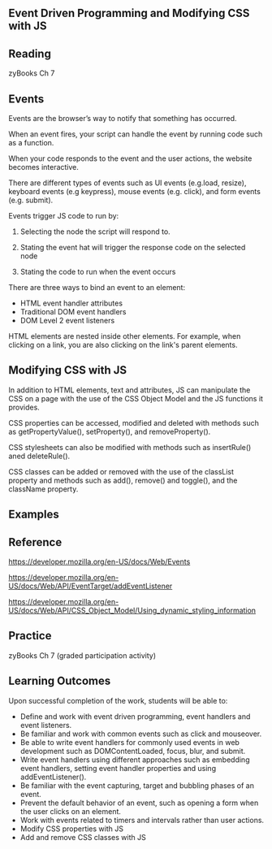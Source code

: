 ## Event Driven Programming and Modifying CSS with JS
## Reading

zyBooks Ch 7

## Events

Events are the browser’s way to notify  that something has occurred. 

When an event fires, your script can handle the event by running code such as a function.

When your code responds to the event and the user actions, the website becomes interactive.

There are different types of events such as UI events (e.g.load, resize), keyboard events (e.g keypress), mouse events (e.g. click), and form events (e.g. submit).

Events trigger JS code to run by: 

1.  Selecting the node the script will respond to.

2. Stating the event hat will trigger the response code on the selected node

3. Stating the code to run when the event occurs

There are three ways to bind an event to an element:

* HTML event handler attributes 
* Traditional DOM event handlers
* DOM Level 2 event listeners

HTML elements are nested inside other elements. For example, when clicking on a link, you are also clicking on the link's parent elements.

## Modifying CSS with JS

In addition to HTML elements, text and attributes, JS can manipulate the CSS on a page with the use of the CSS Object Model and the JS functions it provides.

CSS properties can be accessed, modified and deleted  with methods such as getPropertyValue(), setProperty(), and removeProperty().

CSS stylesheets can also be modified with methods such as insertRule() aned deleteRule().

CSS classes can be added or removed with the use of the classList property and methods such as add(), remove() and toggle(), and the className property.

## Examples


## Reference

https://developer.mozilla.org/en-US/docs/Web/Events

https://developer.mozilla.org/en-US/docs/Web/API/EventTarget/addEventListener

https://developer.mozilla.org/en-US/docs/Web/API/CSS_Object_Model/Using_dynamic_styling_information


## Practice
 
zyBooks Ch 7 (graded participation activity)

## Learning Outcomes
Upon successful completion of the work, students will be able to: 

* Define and work with event driven programming, event handlers and event listeners.
* Be familiar and work with common events such as click and mouseover.
* Be able to write event handlers for commonly used events in web development such as DOMContentLoaded, focus, blur, and submit.
* Write event handlers using different approaches such as embedding event handlers, setting event handler properties and using addEventListener().
* Be familiar with the event capturing, target and bubbling phases of an event.
* Prevent the default behavior of an event, such as opening a form when the user clicks on an element.
* Work with events related to timers and intervals rather than user actions.
* Modify CSS properties with JS
* Add and remove CSS classes with JS

